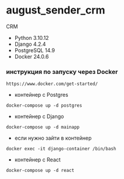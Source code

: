 # august_sender_crm
CRM

* Python 3.10.12
* Django 4.2.4
* PostgreSQL 14.9
* Docker 24.0.6

### инструкция по запуску через Docker

```
https://www.docker.com/get-started/
```

* контейнер с Postgres
```
docker-compose up -d postgres
```

* контейнер с Django
```
docker-compose up -d mainapp
```
* если нужно зайти в контейнер
```
docker exec -it django-container /bin/bash
```

* контейнер с React
```
docker-compose up -d react
```